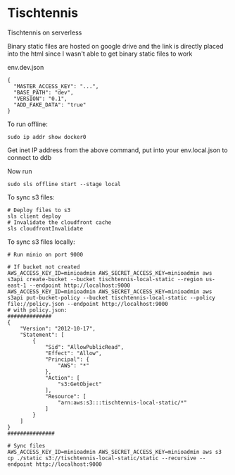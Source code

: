 # Tischtennis
Tischtennis on serverless

Binary static files are hosted on google drive and the link is directly placed into the html since I wasn't able to get binary static files to work

env.dev.json
```
{
  "MASTER_ACCESS_KEY": "...",
  "BASE_PATH": "dev",
  "VERSION": "0.1",
  "ADD_FAKE_DATA": "true"
}
```


To run offline:
```
sudo ip addr show docker0
```
Get inet IP address from the above command, put into your env.local.json to connect to ddb

Now run
```
sudo sls offline start --stage local
```

To sync s3 files:
```
# Deploy files to s3
sls client deploy
# Invalidate the cloudfront cache
sls cloudfrontInvalidate
```

To sync s3 files locally:
```
# Run minio on port 9000

# If bucket not created
AWS_ACCESS_KEY_ID=minioadmin AWS_SECRET_ACCESS_KEY=minioadmin aws s3api create-bucket --bucket tischtennis-local-static --region us-east-1 --endpoint http://localhost:9000
AWS_ACCESS_KEY_ID=minioadmin AWS_SECRET_ACCESS_KEY=minioadmin aws s3api put-bucket-policy --bucket tischtennis-local-static --policy file://policy.json --endpoint http://localhost:9000
# with policy.json:
##############
{
    "Version": "2012-10-17",
    "Statement": [
        {
            "Sid": "AllowPublicRead",
            "Effect": "Allow",
            "Principal": {
                "AWS": "*"
            },
            "Action": [
                "s3:GetObject"
            ],
            "Resource": [
                "arn:aws:s3:::tischtennis-local-static/*"
            ]
        }
    ]
}
###############

# Sync files
AWS_ACCESS_KEY_ID=minioadmin AWS_SECRET_ACCESS_KEY=minioadmin aws s3 cp ./static s3://tischtennis-local-static/static --recursive --endpoint http://localhost:9000


```
